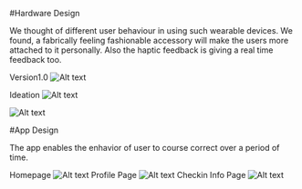 #Hardware Design

We thought of different user behaviour in using such wearable devices. We found, a fabrically feeling fashionable accessory will make the users more attached to it personally.
Also the haptic feedback is giving a real time feedback too.

Version1.0
![Alt text](https://cloud.githubusercontent.com/assets/13925575/9427252/4822bfce-4990-11e5-9bf6-884a889842ac.png "Optional title")

Ideation
![Alt text](https://cloud.githubusercontent.com/assets/13925575/9427259/8767e894-4990-11e5-9ea3-fba39cc95c7a.jpg "Optional title")

![Alt text](https://cloud.githubusercontent.com/assets/13925575/9427258/8765633a-4990-11e5-8f1d-c6ff1e531f37.jpg "Optional title")

#App Design

The app enables the enhavior of user to course correct over a period of time.

Homepage
![Alt text](https://cloud.githubusercontent.com/assets/13925575/9427238/52ae7a92-498f-11e5-9da8-176ec5fc2c24.PNG "Optional title")
Profile Page
![Alt text](https://cloud.githubusercontent.com/assets/13925575/9427242/705863dc-498f-11e5-8f16-c796c4442fd0.PNG "Optional title")
Checkin Info Page
![Alt text](https://cloud.githubusercontent.com/assets/13925575/9427243/70589816-498f-11e5-99d9-e0bcd2ca1403.PNG "Optional title")
